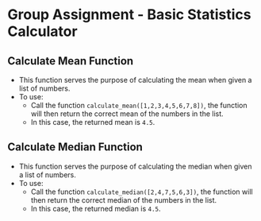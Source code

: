 # Group Assignment - Basic Statistics Calculator

## Calculate Mean Function

- This function serves the purpose of calculating the mean when given a list of numbers.
- To use:
    - Call the function `calculate_mean([1,2,3,4,5,6,7,8])`, the function will then return the correct mean of the
      numbers in the list.
    - In this case, the returned mean is `4.5`.

## Calculate Median Function

- This function serves the purpose of calculating the median when given a list of numbers.
- To use:
    - Call the function `calculate_median([2,4,7,5,6,3])`, the function will then return the correct median of the
      numbers in the list.
    - In this case, the returned median is `4.5`.
